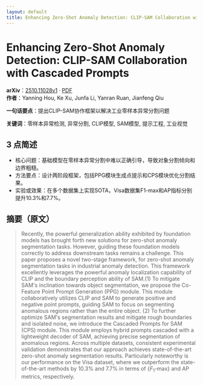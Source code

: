 ```yaml
---
layout: default
title: Enhancing Zero-Shot Anomaly Detection: CLIP-SAM Collaboration with Cascaded Prompts
---
```


# Enhancing Zero-Shot Anomaly Detection: CLIP-SAM Collaboration with Cascaded Prompts
**arXiv**：[2510.11028v1](https://arxiv.org/abs/2510.11028) · [PDF](https://arxiv.org/pdf/2510.11028.pdf)  
**作者**：Yanning Hou, Ke Xu, Junfa Li, Yanran Ruan, Jianfeng Qiu  

**一句话要点**：提出CLIP-SAM协作框架以解决工业零样本异常分割问题

**关键词**：零样本异常检测, 异常分割, CLIP模型, SAM模型, 提示工程, 工业视觉

## 3 点简述
- 核心问题：基础模型在零样本异常分割中难以正确引导，导致对象分割倾向和边界粗糙。
- 方法要点：设计两阶段框架，包括PPG模块生成点提示和CPS模块优化分割结果。
- 实验或效果：在多个数据集上实现SOTA，Visa数据集F1-max和AP指标分别提升10.3%和7.7%。

## 摘要（原文）

> Recently, the powerful generalization ability exhibited by foundation models
> has brought forth new solutions for zero-shot anomaly segmentation tasks.
> However, guiding these foundation models correctly to address downstream tasks
> remains a challenge. This paper proposes a novel two-stage framework, for
> zero-shot anomaly segmentation tasks in industrial anomaly detection. This
> framework excellently leverages the powerful anomaly localization capability of
> CLIP and the boundary perception ability of SAM.(1) To mitigate SAM's
> inclination towards object segmentation, we propose the Co-Feature Point Prompt
> Generation (PPG) module. This module collaboratively utilizes CLIP and SAM to
> generate positive and negative point prompts, guiding SAM to focus on
> segmenting anomalous regions rather than the entire object. (2) To further
> optimize SAM's segmentation results and mitigate rough boundaries and isolated
> noise, we introduce the Cascaded Prompts for SAM (CPS) module. This module
> employs hybrid prompts cascaded with a lightweight decoder of SAM, achieving
> precise segmentation of anomalous regions. Across multiple datasets, consistent
> experimental validation demonstrates that our approach achieves
> state-of-the-art zero-shot anomaly segmentation results. Particularly
> noteworthy is our performance on the Visa dataset, where we outperform the
> state-of-the-art methods by 10.3\% and 7.7\% in terms of {$F_1$-max} and AP
> metrics, respectively.

